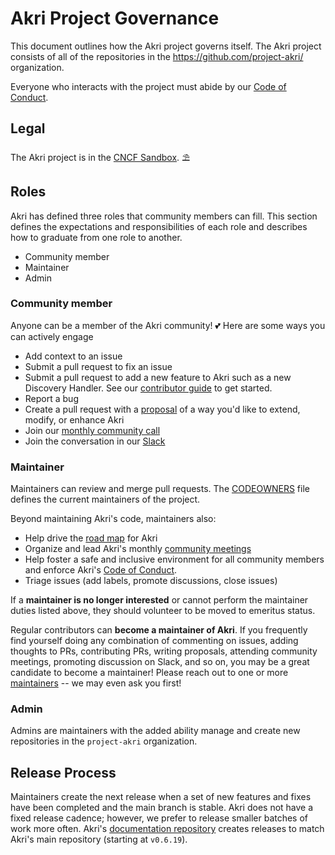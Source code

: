# Akri Project Governance

This document outlines how the Akri project governs itself. The Akri project
consists of all of the repositories in the https://github.com/project-akri/
organization. 

Everyone who interacts with the project must abide by our [Code of Conduct](./CODE_OF_CONDUCT.md). 

## Legal

The Akri project is in the [CNCF Sandbox](https://www.cncf.io/sandbox-projects/). ⛱

## Roles

Akri has defined three roles that community members can fill. This section
defines the expectations and responsibilities of each role and describes how to
graduate from one role to another.
* Community member
* Maintainer
* Admin

### Community member
Anyone can be a member of the Akri community! :two_hearts: Here are some ways
you can actively engage
- Add context to an issue 
- Submit a pull request to fix an issue
- Submit a pull request to add a new feature to Akri such as a new Discovery
  Handler. See our [contributor
  guide](https://docs.akri.sh/community/contributing) to get started.
- Report a bug
- Create a pull request with a
  [proposal](https://github.com/project-akri/akri-docs/tree/main/proposals) of a way
  you'd like to extend, modify, or enhance Akri
- Join our [monthly community call](https://hackmd.io/@akri/S1GKJidJd)
- Join the conversation in our
  [Slack](https://kubernetes.slack.com/messages/akri)

### Maintainer
Maintainers can review and merge pull requests. The [CODEOWNERS](./CODEOWNERS)
file defines the current maintainers of the project.

Beyond maintaining Akri's code, maintainers also:
- Help drive the [road map](https://docs.akri.sh/community/roadmap) for Akri
- Organize and lead Akri's monthly [community
  meetings](https://hackmd.io/@akri/S1GKJidJd)
- Help foster a safe and inclusive environment for all community members and
  enforce Akri's [Code of Conduct](CODE_OF_CONDUCT.md).
- Triage issues (add labels, promote discussions, close issues)

If a **maintainer is no longer interested** or cannot perform the maintainer duties
listed above, they should volunteer to be moved to emeritus status.

Regular contributors can **become a maintainer of Akri**. If you frequently find
yourself doing any combination of commenting on issues, adding thoughts to PRs,
contributing PRs, writing proposals, attending community meetings, promoting
discussion on Slack, and so on, you may be a great candidate to become a
maintainer! Please reach out to one or more [maintainers](./CODEOWNERS) -- we
may even ask you first!

### Admin
Admins are maintainers with the added ability manage and create new repositories
in the `project-akri` organization.

## Release Process

Maintainers create the next release when a set of new features and fixes have
been completed and the main branch is stable. Akri does not have a fixed release
cadence; however, we prefer to release smaller batches of work more often.
Akri's [documentation
repository](https://github.com/project-akri/akri-docs/tree/main/proposals) creates
releases to match Akri's main repository (starting at `v0.6.19`).